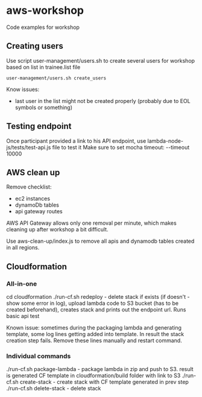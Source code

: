 # aws-workshop
Code examples for workshop 

## Creating users 

Use script user-management/users.sh to create several users for workshop based on list in trainee.list file 

``
user-management/users.sh create_users
``

Know issues: 
- last user in the list might not be created properly (probably due to EOL symbols or something)

## Testing endpoint

Once participant provided a link to his API endpoint, use lambda-node-js/tests/test-api.js file to test it
Make sure to set mocha timeout: --timeout 10000


## AWS clean up 

Remove checklist:
- ec2 instances
- dynamoDb tables
- api gateway routes


AWS API Gateway allows only one removal per minute, which makes cleaning up after workshop a bit difficult. 


Use aws-clean-up/index.js to remove all apis and dynamodb tables created in all regions. 

## Cloudformation 
### All-in-one
cd cloudformation
./run-cf.sh redeploy - delete stack if exists (if doesn't - show some error in log), upload lambda code to S3 bucket (has to be created beforehand), 
creates stack and prints out the endpoint url. Runs basic api test 

Known issue: sometimes during the packaging lambda and generating template, some log lines getting added into template. 
In result the stack creation step fails. Remove these lines manually and restart command. 

### Individual commands 

./run-cf.sh package-lambda - package lambda in zip and push to S3. result is generated CF template in cloudformation/build folder with link to S3 
./run-cf.sh create-stack - create stack with CF template generated in prev step 
./run-cf.sh delete-stack - delete stack 